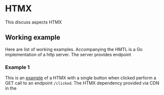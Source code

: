 # HTMX

This discuss aspects HTMX

## Working example

Here are list of working examples. Accompanying the HMTL is a Go implementation of a http server. The server provides endpoint 

### Example 1

This is an [example](../htmx/ex1/index.html) of a HTMX with a single button when clicked perform a GET call to an endpoint `/clicked`. The HTMX dependency provided via CDN in the <script> tag.

### Example 2

This [example](../htmx/ex2/index.html) demonstrates HTMX tabs. The HTMX dependency is download to the server and serverd from `/static/htmx.min.js` endpoint.

### Example 3

This [example](../htmx/ex3/index.html) demonstrates HTTP operations (GET, POST, PUT, etc).

### Example 4

This [example](../htmx/ex4/index.html) demonstrates HTMX Ajax operations. 

### Example 5

This [example](../htmx/ex5/index.html) demonstrates JSON based request.

## References

* [Official documentation](https://htmx.org/docs/)
* [Official AJAX API](https://htmx.org/api/)